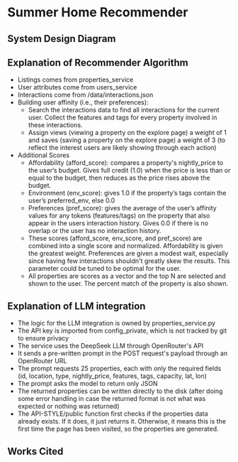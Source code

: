 # Summer Home Recommender

## System Design Diagram

## Explanation of Recommender Algorithm
- Listings comes from properties_service
- User attributes come from users_service
- Interactions come from /data/interactions.json
- Building user affinity (i.e., their preferences):
    - Search the interactions data to find all interactions for the current user. Collect the 
  features and tags for every property involved in these interactions.
    - Assign views (viewing a property on the explore page) a weight of 1 and saves (saving a property on the explore page)
  a weight of 3 (to reflect the interest users are likely showing through each action)
- Additional Scores
  - Affordability (afford_score): compares a property's nightly_price to the user’s budget. Gives 
  full credit (1.0) when the price is less than or equal to the budget, then reduces as the price rises above the budget.
  - Environment (env_score): gives 1.0 if the property’s tags contain the user’s preferred_env, else 0.0
  - Preferences (pref_score): gives the average of the user’s affinity values for any tokens (features/tags) on the 
  property that also appear in the users interaction history. Gives 0.0 if there is no overlap or the user has no interaction history.
  - These scores (afford_score, env_score, and pref_score) are combined into a single score and normalized.
  Affordability is given the greatest weight. Preferences are given a modest wait, especially since having few interactions 
  shouldn't greatly skew the results. This parameter could be tuned to be optimal for the user.
  - All properties are scores as a vector and the top N are selected and shown to the user. The percent match of the property
  is also shown.

## Explanation of LLM integration

- The logic for the LLM integration is owned by properties_service.py
- The API key is imported from config_private, which is not tracked by git to ensure privacy
- The service uses the DeepSeek LLM through OpenRouter's API
- It sends a pre-written prompt in the POST request's payload through an OpenRouter URL
- The prompt requests 25 properties, each with only the required fields 
(id, location, type, nightly_price, features, tags, capacity, lat, lon)
- The prompt asks the model to return only JSON
- The returned properties can be written directly to the disk (after doing some error handling in case the returned 
format is not what was expected or nothing was returned)
- The API-STYLE/public function first checks if the properties data already exists. If it does, it just returns it.
Otherwise, it means this is the first time the page has been visited, so the properties are generated.

## Works Cited